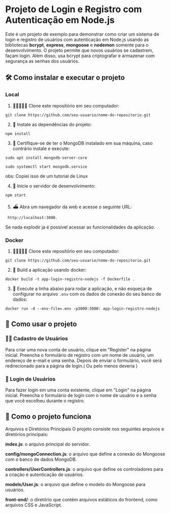 ﻿# Projeto de Login e Registro com Autenticação em Node.js

Este é um projeto de exemplo para demonstrar como criar um sistema de login e registro de usuários com autenticação em Node.js usando as bibliotecas **bcrypt**, **express**, **mongoose** e **nodemon** somente para o desenvolvimento. O projeto permite que novos usuários se cadastrem, façam login. Além disso, usa bcrypt para criptografar e armazenar com segurança as senhas dos usuários.

## 🛠 Como instalar e executar o projeto

### Local

1) 👨🏾‍🤝‍👨🏾 Clone este repositório em seu computador:

``` git clone https://github.com/seu-usuario/nome-do-repositorio.git ```

2) 🍺 Instale as dependências do projeto:

```npm install```

3) 📗 Certifique-se de ter o MongoDB instalado em sua máquina, caso contrário instale e execute:

```sudo apt install mongodb-server-core```

```sudo systemctl start mongodb.service```

obs: Copiei isso de um tutorial de Linux

4) 🏁 Inicie o servidor de desenvolvimento:

```npm start```

5) ⛴ Abra um navegador da web e acesse o seguinte URL:

``` http://localhost:3000.```

Se nada explodir ja é possivel acessar as funcionalidades da aplicação. 

### Docker

1) 👨🏾‍🤝‍👨🏾 Clone este repositório em seu computador:

``` git clone https://github.com/seu-usuario/nome-do-repositorio.git ```

2) 🐳 Build a aplicação usando docker:

``` docker build -t app-login-registro-nodejs -f Dockerfile . ```

3)  🐳 Execute a linha abaixo para rodar a aplicação, e não esqueça de configurar no arquivo ``.env`` com os dados de conexão do seu banco de dados:

``` docker run -d --env-file=.env -p3000:3000: app-login-registro-nodejs ```

## 📖 Como usar o projeto
### ✍🏿 Cadastro de Usuários
Para criar uma nova conta de usuário, clique em "Register" na página inicial. Preencha o formulário de registro com um nome de usuário, um endereço de e-mail e uma senha. Depois de enviar o formulário, você será redirecionado para a página de login.( Ou pelo menos deveria )

### 🔑 Login de Usuários
Para fazer login em uma conta existente, clique em "Login" na página inicial. Preencha o formulário de login com o nome de usuário e a senha que você escolheu durante o registro.

## 🔧 Como o projeto funciona
Arquivos e Diretórios Principais
O projeto consiste nos seguintes arquivos e diretórios principais:

**index.js**: o arquivo principal do servidor.

**config/mongoConnection.js**: o arquivo que define a conexão do Mongoose com o banco de dados MongoDB.

**controllers/UserControllers.js**: o arquivo que define os controladores para a criação e autenticação de usuários.

**models/User.js**: o arquivo que define o modelo do Mongoose para usuários.

**front-end/**: o diretório que contém arquivos estáticos do frontend, como arquivos CSS e JavaScript.
